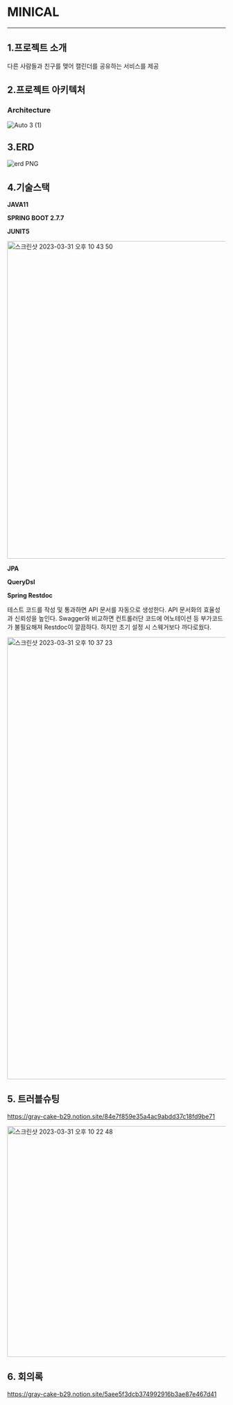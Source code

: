 # MINICAL

---

## 1.프로젝트 소개
다른 사람들과 친구를 맺어 캘린더를 공유하는 서비스를 제공



## 2.프로젝트 아키텍처

### Architecture
![Auto 3 (1)](https://user-images.githubusercontent.com/52785761/221881591-5815e211-1fe3-431a-a056-7b86c0711be0.png)
## 3.ERD
![erd PNG](https://user-images.githubusercontent.com/52785761/219866704-6aebe409-b928-4a03-8b60-28c46bbe87bc.png)
## 4.기술스택
**JAVA11**

**SPRING BOOT 2.7.7**

**JUNIT5**

<img width="732" alt="스크린샷 2023-03-31 오후 10 43 50" src="https://user-images.githubusercontent.com/89332391/229136991-c00c02a8-88fd-4392-8b32-cab94f270b7b.png">

**JPA**

**QueryDsl**

**Spring Restdoc**

테스트 코드를 작성 및 통과하면 API 문서를 자동으로 생성한다. API 문서화의 효율성과 신뢰성을 높인다. Swagger와 비교하면 컨트롤러단 코드에 어노테이션 등 부가코드가 불필요해져 Restdoc이 깔끔하다. 하지만 초기 설정 시 스웨거보다 까다로웠다.

<img width="1019" alt="스크린샷 2023-03-31 오후 10 37 23" src="https://user-images.githubusercontent.com/89332391/229136051-c19d204e-8db3-4dba-8d66-adb92b9babae.png">




## 5. 트러블슈팅
https://gray-cake-b29.notion.site/84e7f859e35a4ac9abdd37c18fd9be71

<img width="532" alt="스크린샷 2023-03-31 오후 10 22 48" src="https://user-images.githubusercontent.com/89332391/229131826-e208afbf-33d0-4a6b-aa36-49c3739e300e.png">

## 6. 회의록
https://gray-cake-b29.notion.site/5aee5f3dcb374992916b3ae87e467d41
